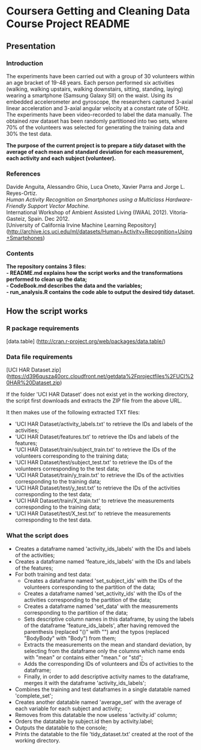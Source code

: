 # Coursera Getting and Cleaning Data Course Project README

## Presentation

### Introduction
The experiments have been carried out with a group of 30 volunteers within an age bracket of 19-48 years. Each person performed six activities (walking, walking upstairs, walking downstairs, sitting, standing, laying) wearing a smartphone (Samsung Galaxy SII) on the waist. Using its embedded accelerometer and gyroscope, the researchers captured 3-axial linear acceleration and 3-axial angular velocity at a constant rate of 50Hz. The experiments have been video-recorded to label the data manually. The obtained *raw* dataset has been randomly partitioned into two sets, where 70% of the volunteers was selected for generating the training data and 30% the test data.  
  
**The purpose of the current project is to prepare a *tidy* dataset with the average of each mean and standard deviation for each measurement, each activity and each subject (volunteer).**

### References
Davide Anguita, Alessandro Ghio, Luca Oneto, Xavier Parra and Jorge L. Reyes-Ortiz.  
*Human Activity Recognition on Smartphones using a Multiclass Hardware-Friendly Support Vector Machine.*  
International Workshop of Ambient Assisted Living (IWAAL 2012). Vitoria-Gasteiz, Spain. Dec 2012.  
[University of California Irvine Machine Learning Repository] (http://archive.ics.uci.edu/ml/datasets/Human+Activity+Recognition+Using+Smartphones)

### Contents
**The repository contains 3 files:**  
**- README.md explains how the script works and the transformations performed to clean up the data;**  
**- CodeBook.md describes the data and the variables;**  
**- run_analysis.R contains the code able to output the desired tidy dataset.**

## How the script works

### R package requirements
[data.table] (http://cran.r-project.org/web/packages/data.table/)

### Data file requirements
[UCI HAR Dataset.zip] (https://d396qusza40orc.cloudfront.net/getdata%2Fprojectfiles%2FUCI%20HAR%20Dataset.zip)

If the folder 'UCI HAR Dataset' does not exist yet in the working directory, the script first downloads and extracts the ZIP file from the above URL.  
  
It then makes use of the following extracted TXT files:  
- 'UCI HAR Dataset/activity_labels.txt' to retrieve the IDs and labels of the activities;  
- 'UCI HAR Dataset/features.txt' to retrieve the IDs and labels of the features;  
- 'UCI HAR Dataset/train/subject_train.txt' to retrieve the IDs of the volunteers corresponding to the training data;  
- 'UCI HAR Dataset/test/subject_test.txt' to retrieve the IDs of the volunteers corresponding to the test data;  
- 'UCI HAR Dataset/train/y_train.txt' to retrieve the IDs of the activities corresponding to the training data;  
- 'UCI HAR Dataset/test/y_test.txt' to retrieve the IDs of the activities corresponding to the test data;  
- 'UCI HAR Dataset/train/X_train.txt' to retrieve the measurements corresponding to the training data;  
- 'UCI HAR Dataset/test/X_test.txt' to retrieve the measurements corresponding to the test data.

### What the script does
- Creates a dataframe named 'activity_ids_labels' with the IDs and labels of the activities;
- Creates a dataframe named 'feature_ids_labels' with the IDs and labels of the features;
- For both training and test data:
    - Creates a dataframe named 'set_subject_ids' with the IDs of the volunteers corresponding to the partition of the data;
    - Creates a dataframe named 'set_activity_ids' with the IDs of the activities corresponding to the partition of the data;
    - Creates a dataframe named 'set_data' with the measurements corresponding to the partition of the data;
    - Sets descriptive column names in this dataframe, by using the labels of the dataframe 'feature_ids_labels', after having removed the parenthesis (replaced "()" with "") and the typos (replaced "BodyBody" with "Body") from them;
    - Extracts the measurements on the mean and standard deviation, by selecting from the dataframe only the columns which name ends with "mean" or contains either "mean." or "std";
    - Adds the corresponding IDs of volunteers and IDs of activities to the dataframe;
    - Finally, in order to add descriptive activity names to the dataframe, merges it with the dataframe 'activity_ids_labels';
- Combines the training and test dataframes in a single datatable named 'complete_set';
- Creates another datatable named 'average_set' with the average of each variable for each subject and activity;
- Removes from this datatable the now useless 'activity.id' column;
- Orders the datatable by subject.id then by activity.label;
- Outputs the datatable to the console;
- Prints the datatable to the file 'tidy_dataset.txt' created at the root of the working directory.